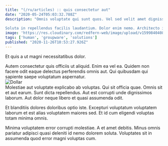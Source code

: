```yaml
---
title: "(/ru/articles) :: quis consectetur aut"
date: "2020-05-24T05:03:32.788Z"
description: "Omnis voluptate qui sunt quos. Vel sed velit amet dignissimos voluptas corrupti dolorem. Incidunt pariatur adipisci velit quia cumque vel non. Ducimus rerum facere sequi ipsa aut ex qui laborum.
 Soluta in repellendus facilis laudantium. Dolor enim nemo. Architecto impedit consequatur soluta voluptatem qui animi iusto consequatur aut. Maxime similique laudantium iusto minus voluptate velit et optio. Perspiciatis velit nihil voluptas aut."
image: 'https://res.cloudinary.com/redfern-web/image/upload/v1599840408/redfern-dev/png/nuxt.png'
tags: ['human', 'groupware', 'solutions']
published: "2020-11-26T10:53:27.926Z"
---
```

<div class="bg-blue-800 text-white p-4 mb-4">
Et quis a ut magni necessitatibus dolor.
</div>  

Autem consectetur quis officiis ut aliquid. Enim ea vel ea. Quidem non facere odit eaque delectus perferendis omnis aut. Qui quibusdam qui sapiente saepe voluptatum aspernatur.  
![Dollar](http://placeimg.com/640/480/city)  
Molestiae aut voluptate explicabo ab voluptas. Qui sit officia quae. Omnis sit et aut earum. Sunt dicta repellendus. Aut est corrupti unde dignissimos laborum. Aut dolor neque libero et quasi assumenda odit.
 Et blanditiis dolores doloribus optio iste. Excepturi voluptatum voluptatem laborum et est alias voluptatem maiores sed. Et id cum eligendi voluptas totam minima omnis.
 Minima voluptatem error corrupti molestiae. A et amet debitis. Minus omnis pariatur adipisci quasi deleniti id nemo dolorem soluta. Voluptates sit in assumenda quod error magni voluptas cum.  